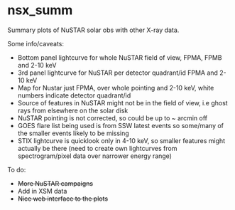 # nsx_summ
Summary plots of NuSTAR solar obs with other X-ray data.

Some info/caveats:

* Bottom panel lightcurve for whole NuSTAR field of view, FPMA, FPMB and 2-10 keV
* 3rd panel lightcurve for NuSTAR per detector quadrant/id FPMA and 2-10 keV
* Map for Nustar just FPMA, over whole pointing and 2-10 keV, white numbers indicate detector quadrant/id
* Source of features in NuSTAR might not be in the field of view, i.e ghost rays from elsewhere on the solar disk
* NuSTAR pointing is not corrected, so could be up to ~ arcmin off
* GOES flare list being used is from SSW latest events so some/many of the smaller events likely to be missing
* STIX lightcurve is quicklook only in 4-10 keV, so smaller features might actually be there (need to create own lightcurves from spectrogram/pixel data over narrower energy range)

To do:

* ~~More NuSTAR campaigns~~
* Add in XSM data
* ~~Nice web interface to the plots~~
